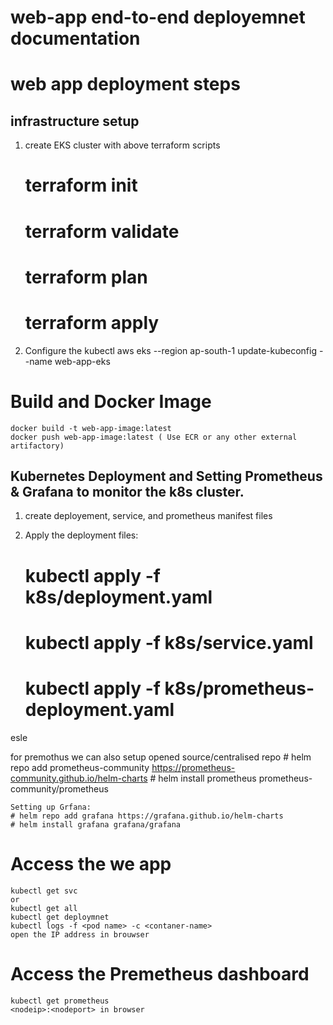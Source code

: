 # web-app end-to-end deployemnet documentation

# web app deployment steps

## infrastructure setup
1. create EKS cluster with above terraform scripts
    # terraform init
    # terraform validate
    # terraform plan
    # terraform apply
2. Configure the kubectl
    aws eks --region ap-south-1 update-kubeconfig --name web-app-eks

# Build and Docker Image
    docker build -t web-app-image:latest
    docker push web-app-image:latest ( Use ECR or any other external artifactory)

## Kubernetes Deployment and Setting Prometheus & Grafana to monitor the k8s cluster.

1. create deployement, service, and prometheus manifest files
    
2. Apply the deployment files:
    # kubectl apply -f k8s/deployment.yaml
    # kubectl apply -f k8s/service.yaml
    # kubectl apply -f k8s/prometheus-deployment.yaml

esle

   for premothus we can also setup opened source/centralised repo
     # helm repo add prometheus-community https://prometheus-community.github.io/helm-charts 
     # helm install prometheus prometheus-community/prometheus

    Setting up Grfana:
    # helm repo add grafana https://grafana.github.io/helm-charts
    # helm install grafana grafana/grafana

# Access the we app
    kubectl get svc
    or 
    kubectl get all
    kubectl get deploymnet
    kubectl logs -f <pod name> -c <contaner-name>
    open the IP address in brouwser

# Access the Premetheus dashboard
    kubectl get prometheus 
    <nodeip>:<nodeport> in browser
